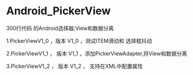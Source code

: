 # Android_PickerView
300行代码 的Android选择器;View和数据分离


1.PickerViewV1_0  ，版本 V1_0  ，测试ITEM滑动和 选择框抖动

2.PickerViewV1_1 ， 版本 V1_1  ，添加PickerViewAdapter,将View和数据分离

3.PickerViewV1_2 ，  版本 V1_2  ， 支持在XML中配置属性
